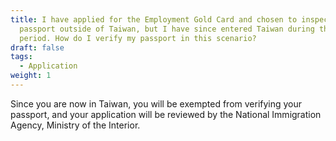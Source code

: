 ```yaml
---
title: I have applied for the Employment Gold Card and chosen to inspect my
  passport outside of Taiwan, but I have since entered Taiwan during the review
  period. How do I verify my passport in this scenario?
draft: false
tags:
  - Application
weight: 1
---
```

Since you are now in Taiwan, you will be exempted from verifying your passport, and your application will be reviewed by the National Immigration Agency, Ministry of the Interior.